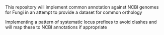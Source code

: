 This repository will implement common annotation against NCBI genomes for Fungi in an attempt to provide a dataset for common orthology

Implementing a pattern of systematic locus prefixes to avoid clashes and will map these to NCBI annotations if appropriate
